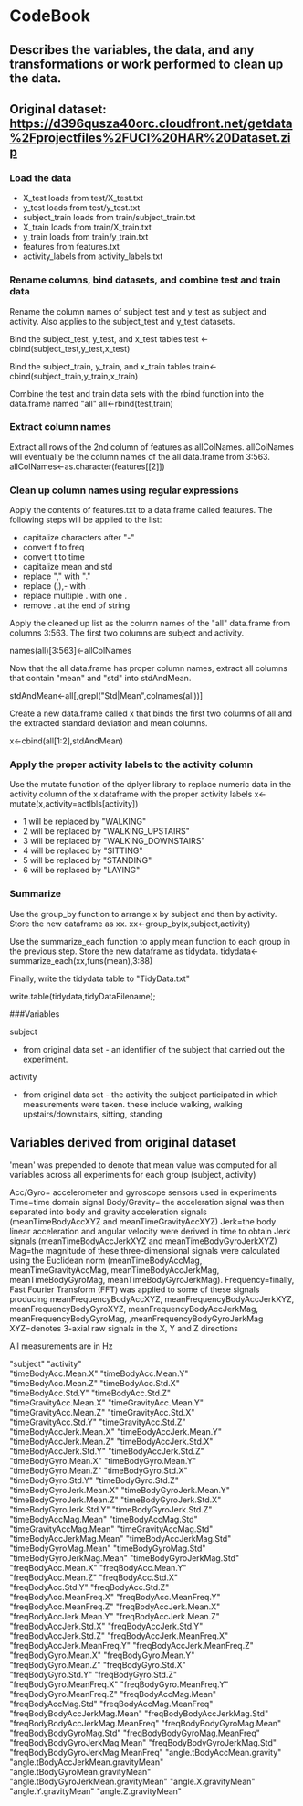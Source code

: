 CodeBook
=======
Describes the variables, the data, and any transformations or work performed to clean up the data.
-----------
Original dataset: https://d396qusza40orc.cloudfront.net/getdata%2Fprojectfiles%2FUCI%20HAR%20Dataset.zip
-----------

### Load the data

* X_test loads from test/X_test.txt
* y_test loads from test/y_test.txt
* subject_train loads from train/subject_train.txt
* X_train loads from train/X_train.txt
* y_train loads from train/y_train.txt
* features from features.txt
* activity_labels from activity_labels.txt

### Rename columns, bind datasets, and combine test and train data

Rename the column names of subject_test and y_test as subject and activity.  Also applies to the subject_test and y_test datasets. 

Bind the subject_test, y_test, and x_test tables
test <-cbind(subject_test,y_test,x_test)

Bind the subject_train, y_train, and x_train tables
train<-cbind(subject_train,y_train,x_train)

Combine the test and train data sets with the rbind function into the data.frame named "all"
all<-rbind(test,train)

### Extract column names

Extract all rows of the 2nd column of features as allColNames.
allColNames will eventually be the column names of the all data.frame from 3:563.  
allColNames<-as.character(features[[2]])

### Clean up column names using regular expressions

Apply the contents of features.txt to a data.frame called features.
The following steps will be applied to the list:
* capitalize characters after "-"
* convert f to freq
* convert t to time
* capitalize mean and std
* replace "," with "."
* replace (,),- with .
* replace multiple . with one .
* remove . at the end of string

Apply the cleaned up list as the column names of the "all" data.frame from columns 3:563. The first two columns are subject and activity.

names(all)[3:563]<-allColNames

Now that the all data.frame has proper column names, extract all columns that contain "mean" and "std" into stdAndMean.

stdAndMean<-all[,grepl("Std|Mean",colnames(all))]

Create a new data.frame called x that binds the first two columns of all and the extracted standard deviation and mean columns.

x<-cbind(all[1:2],stdAndMean)

### Apply the proper activity labels to the activity column
Use the mutate function of the dplyer library to replace numeric data in the activity column of the x dataframe with the proper activity labels
x<-mutate(x,activity=actlbls[activity])

* 1 will be replaced by "WALKING"
* 2 will be replaced by "WALKING_UPSTAIRS"
* 3 will be replaced by "WALKING_DOWNSTAIRS"
* 4 will be replaced by "SITTING"
* 5 will be replaced by "STANDING"
* 6 will be replaced by "LAYING" 

### Summarize
Use the group_by function to arrange x by subject and then by activity.  Store the new dataframe as xx.
xx<-group_by(x,subject,activity)

Use the summarize_each function to apply mean function to each group in the previous step.  Store the new dataframe as tidydata.
tidydata<-summarize_each(xx,funs(mean),3:88)

Finally, write the tidydata table to "TidyData.txt"

write.table(tidydata,tidyDataFilename);

###Variables

subject
- from original data set - an identifier of the subject that carried out the experiment.

activity
- from original data set - the activity the subject participated in which measurements were taken. these include walking, walking upstairs/downstairs, sitting, standing

Variables derived from original dataset
---------------------------------------

'mean' was prepended to denote that mean value was computed for all variables across all experiments for each group (subject, activity)

Acc/Gyro= accelerometer and gyroscope sensors used in experiments
Time=time domain signal
Body/Gravity= the acceleration signal was then separated into body and gravity acceleration signals (meanTimeBodyAccXYZ and meanTimeGravityAccXYZ)
Jerk=the body linear acceleration and angular velocity were derived in time to obtain Jerk signals (meanTimeBodyAccJerkXYZ and meanTimeBodyGyroJerkXYZ)
Mag=the magnitude of these three-dimensional signals were calculated using the Euclidean norm (meanTimeBodyAccMag, meanTimeGravityAccMag, meanTimeBodyAccJerkMag, meanTimeBodyGyroMag, meanTimeBodyGyroJerkMag).
Frequency=finally, Fast Fourier Transform (FFT) was applied to some of these signals producing meanFrequencyBodyAccXYZ, meanFrequencyBodyAccJerkXYZ, meanFrequencyBodyGyroXYZ, meanFrequencyBodyAccJerkMag, meanFrequencyBodyGyroMag, ,meanFrequencyBodyGyroJerkMag
XYZ=denotes 3-axial raw signals in the X, Y and Z directions

All measurements are in Hz

"subject"                             "activity"                           
"timeBodyAcc.Mean.X"                  "timeBodyAcc.Mean.Y"                 
"timeBodyAcc.Mean.Z"                  "timeBodyAcc.Std.X"                  
"timeBodyAcc.Std.Y"                   "timeBodyAcc.Std.Z"                  
"timeGravityAcc.Mean.X"               "timeGravityAcc.Mean.Y"              
"timeGravityAcc.Mean.Z"               "timeGravityAcc.Std.X"               
"timeGravityAcc.Std.Y"                "timeGravityAcc.Std.Z"               
"timeBodyAccJerk.Mean.X"              "timeBodyAccJerk.Mean.Y"             
"timeBodyAccJerk.Mean.Z"              "timeBodyAccJerk.Std.X"              
"timeBodyAccJerk.Std.Y"               "timeBodyAccJerk.Std.Z"              
"timeBodyGyro.Mean.X"                 "timeBodyGyro.Mean.Y"                
"timeBodyGyro.Mean.Z"                 "timeBodyGyro.Std.X"                 
"timeBodyGyro.Std.Y"                  "timeBodyGyro.Std.Z"                 
"timeBodyGyroJerk.Mean.X"             "timeBodyGyroJerk.Mean.Y"            
"timeBodyGyroJerk.Mean.Z"             "timeBodyGyroJerk.Std.X"             
"timeBodyGyroJerk.Std.Y"              "timeBodyGyroJerk.Std.Z"             
"timeBodyAccMag.Mean"                 "timeBodyAccMag.Std"                 
"timeGravityAccMag.Mean"              "timeGravityAccMag.Std"              
"timeBodyAccJerkMag.Mean"             "timeBodyAccJerkMag.Std"             
"timeBodyGyroMag.Mean"                "timeBodyGyroMag.Std"                
"timeBodyGyroJerkMag.Mean"            "timeBodyGyroJerkMag.Std"            
"freqBodyAcc.Mean.X"                  "freqBodyAcc.Mean.Y"                 
"freqBodyAcc.Mean.Z"                  "freqBodyAcc.Std.X"                  
"freqBodyAcc.Std.Y"                   "freqBodyAcc.Std.Z"                  
"freqBodyAcc.MeanFreq.X"              "freqBodyAcc.MeanFreq.Y"             
"freqBodyAcc.MeanFreq.Z"              "freqBodyAccJerk.Mean.X"             
"freqBodyAccJerk.Mean.Y"              "freqBodyAccJerk.Mean.Z"             
"freqBodyAccJerk.Std.X"               "freqBodyAccJerk.Std.Y"              
"freqBodyAccJerk.Std.Z"               "freqBodyAccJerk.MeanFreq.X"         
"freqBodyAccJerk.MeanFreq.Y"          "freqBodyAccJerk.MeanFreq.Z"         
"freqBodyGyro.Mean.X"                 "freqBodyGyro.Mean.Y"                
"freqBodyGyro.Mean.Z"                 "freqBodyGyro.Std.X"                 
"freqBodyGyro.Std.Y"                  "freqBodyGyro.Std.Z"                 
"freqBodyGyro.MeanFreq.X"             "freqBodyGyro.MeanFreq.Y"            
"freqBodyGyro.MeanFreq.Z"             "freqBodyAccMag.Mean"                
"freqBodyAccMag.Std"                  "freqBodyAccMag.MeanFreq"            
"freqBodyBodyAccJerkMag.Mean"         "freqBodyBodyAccJerkMag.Std"         
"freqBodyBodyAccJerkMag.MeanFreq"     "freqBodyBodyGyroMag.Mean"           
"freqBodyBodyGyroMag.Std"             "freqBodyBodyGyroMag.MeanFreq"       
"freqBodyBodyGyroJerkMag.Mean"        "freqBodyBodyGyroJerkMag.Std"        
"freqBodyBodyGyroJerkMag.MeanFreq"    "angle.tBodyAccMean.gravity"         
"angle.tBodyAccJerkMean.gravityMean"  "angle.tBodyGyroMean.gravityMean"    
"angle.tBodyGyroJerkMean.gravityMean" "angle.X.gravityMean"                
"angle.Y.gravityMean"                 "angle.Z.gravityMean"      